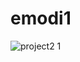 # emodi1
![project2 1](https://user-images.githubusercontent.com/69970334/168530034-d742727e-34f3-4719-8198-4abe07f2a5ff.png)
